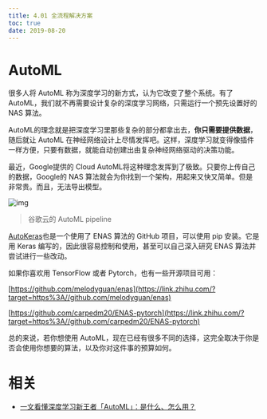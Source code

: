 ```yaml
---
title: 4.01 全流程解决方案
toc: true
date: 2019-08-20
---
```


# AutoML

很多人将 AutoML 称为深度学习的新方式，认为它改变了整个系统。有了 AutoML，我们就不再需要设计复杂的深度学习网络，只需运行一个预先设置好的 NAS 算法。


AutoML的理念就是把深度学习里那些复杂的部分都拿出去，**你只需要提供数据**，随后就让 AutoML 在神经网络设计上尽情发挥吧。这样，深度学习就变得像插件一样方便，只要有数据，就能自动创建出由复杂神经网络驱动的决策功能。


最近，Google提供的 Cloud AutoML将这种理念发挥到了极致。只要你上传自己的数据，Google的 NAS 算法就会为你找到一个架构，用起来又快又简单。但是非常贵。而且，无法导出模型。


![img](https://pic4.zhimg.com/80/v2-693b3c80bfadd7125f386546dc25220f_hd.jpg)

> 谷歌云的 AutoML pipeline


[AutoKeras](https://link.zhihu.com/?target=http%3A//mp.weixin.qq.com/s%3F__biz%3DMzIzNjc1NzUzMw%3D%3D%26mid%3D2247502064%26idx%3D3%26sn%3D526c0eb5f9520ed1584873a5af48b08f%26chksm%3De8d07f82dfa7f6942c06298653808fa722f3359c0407de492de8a4b0fd0af861f17f1fe35d3f%26scene%3D21%23wechat_redirect)也是一个使用了 ENAS 算法的 GitHub 项目，可以使用 pip 安装。它是用 Keras 编写的，因此很容易控制和使用，甚至可以自己深入研究 ENAS 算法并尝试进行一些改动。

如果你喜欢用 TensorFlow 或者 Pytorch，也有一些开源项目可用：

[https://github.com/melodyguan/enas](https://link.zhihu.com/?target=https%3A//github.com/melodyguan/enas)

[https://github.com/carpedm20/ENAS-pytorch](https://link.zhihu.com/?target=https%3A//github.com/carpedm20/ENAS-pytorch)

总的来说，若你想使用 AutoML，现在已经有很多不同的选择，这完全取决于你是否会使用你想要的算法，以及你对这件事的预算如何。








# 相关

- [一文看懂深度学习新王者「AutoML」：是什么、怎么用？](https://zhuanlan.zhihu.com/p/42924585)

